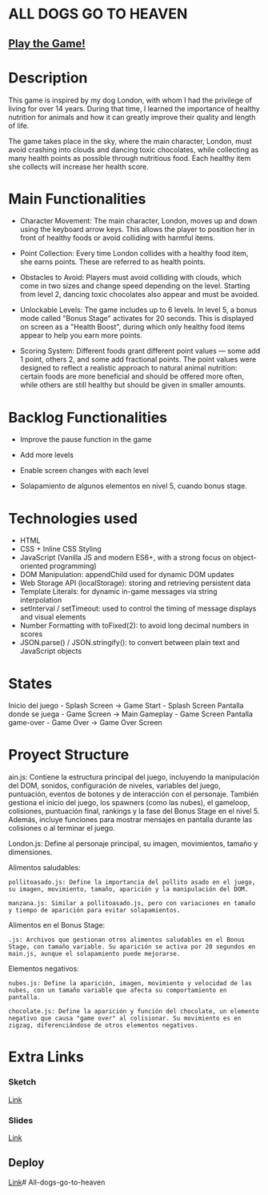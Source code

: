 # ALL DOGS GO TO HEAVEN 

## [Play the Game!](https://amaliabm.github.io/All-dogs-go-to-heaven/)

# Description

This game is inspired by my dog London, with whom I had the privilege of living for over 14 years. During that time, I learned the importance of healthy nutrition for animals and how it can greatly improve their quality and length of life.

The game takes place in the sky, where the main character, London, must avoid crashing into clouds and dancing toxic chocolates, while collecting as many health points as possible through nutritious food. Each healthy item she collects will increase her health score.

# Main Functionalities

- Character Movement: The main character, London, moves up and down using the keyboard arrow keys. This allows the player to position her in front of healthy foods or avoid colliding with harmful items.

- Point Collection: Every time London collides with a healthy food item, she earns points. These are referred to as health points.

- Obstacles to Avoid: Players must avoid colliding with clouds, which come in two sizes and change speed depending on the level. Starting from level 2, dancing toxic chocolates also appear and must be avoided.

- Unlockable Levels: The game includes up to 6 levels. In level 5, a bonus mode called "Bonus Stage" activates for 20 seconds. This is displayed on screen as a "Health Boost", during which only healthy food items appear to help you earn more points.

- Scoring System: Different foods grant different point values — some add 1 point, others 2, and some add fractional points. The point values were designed to reflect a realistic approach to natural animal nutrition: certain foods are more beneficial and should be offered more often, while others are still healthy but should be given in smaller amounts.

# Backlog Functionalities

- Improve the pause function in the game

- Add more levels

- Enable screen changes with each level

- Solapamiento de algunos elementos en nivel 5, cuando bonus stage. 

# Technologies used

- HTML
- CSS + Inline CSS Styling
- JavaScript (Vanilla JS and modern ES6+, with a strong focus on object-oriented programming)
- DOM Manipulation: appendChild used for dynamic DOM updates
- Web Storage API (localStorage): storing and retrieving persistent data
- Template Literals: for dynamic in-game messages via string interpolation
- setInterval / setTimeout: used to control the timing of message displays and visual elements
- Number Formatting with toFixed(2): to avoid long decimal numbers in scores
- JSON.parse() / JSON.stringify(): to convert between plain text and JavaScript objects

# States

Inicio del juego - Splash Screen → Game Start - Splash Screen
Pantalla donde se juega - Game Screen → Main Gameplay - Game Screen
Pantalla game-over - Game Over → Game Over Screen

# Proyect Structure

ain.js: Contiene la estructura principal del juego, incluyendo la manipulación del DOM, sonidos, configuración de niveles, variables del juego, puntuación, eventos de botones y de interacción con el personaje. También gestiona el inicio del juego, los spawners (como las nubes), el gameloop, colisiones, puntuación final, rankings y la fase del Bonus Stage en el nivel 5. Además, incluye funciones para mostrar mensajes en pantalla durante las colisiones o al terminar el juego.

London.js: Define al personaje principal, su imagen, movimientos, tamaño y dimensiones.

Alimentos saludables:

    pollitoasado.js: Define la importancia del pollito asado en el juego, su imagen, movimiento, tamaño, aparición y la manipulación del DOM.

    manzana.js: Similar a pollitoasado.js, pero con variaciones en tamaño y tiempo de aparición para evitar solapamientos.

Alimentos en el Bonus Stage:

    .js: Archivos que gestionan otros alimentos saludables en el Bonus Stage, con tamaño variable. Su aparición se activa por 20 segundos en main.js, aunque el solapamiento puede mejorarse.

Elementos negativos:

    nubes.js: Define la aparición, imagen, movimiento y velocidad de las nubes, con un tamaño variable que afecta su comportamiento en pantalla.

    chocolate.js: Define la aparición y función del chocolate, un elemento negativo que causa "game over" al colisionar. Su movimiento es en zigzag, diferenciándose de otros elementos negativos.



# Extra Links 

### Sketch
[Link](https://excalidraw.com/#json=0QRYciyTGybqN4-6x3A3v,OW3yjQjwJ7VV_c7zJGcFqAm)


### Slides
[Link](www.your-slides-url-here.com)

## Deploy
[Link](https://amaliabm.github.io/All-dogs-go-to-heaven/)# All-dogs-go-to-heaven
